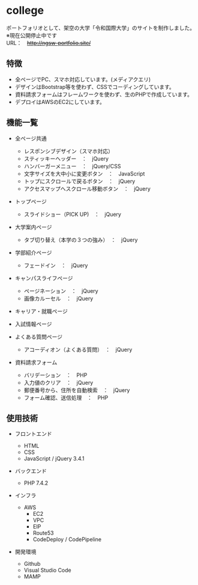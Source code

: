 # college

ポートフォリオとして、架空の大学「令和国際大学」のサイトを制作しました。<br>
※現在公開停止中です<br>
URL：　~~http://ngsw-portfolio.site/~~

## 特徴

* 全ページでPC、スマホ対応しています。(メディアクエリ)
* デザインはBootstrap等を使わず、CSSでコーディングしています。
* 資料請求フォームはフレームワークを使わず、生のPHPで作成しています。
* デプロイはAWSのEC2にしています。


## 機能一覧

* 全ページ共通
  * レスポンシブデザイン（スマホ対応）
  * スティッキーヘッダー　：　jQuery
  * ハンバーガーメニュー　：　jQuery/CSS
  * 文字サイズを大中小に変更ボタン　：　JavaScript
  * トップにスクロールで戻るボタン　：　jQuery
  * アクセスマップへスクロール移動ボタン　：　jQuery

* トップページ
  * スライドショー（PICK UP)　：　jQuery

* 大学案内ページ
  * タブ切り替え（本学の３つの強み）　：　jQuery

* 学部紹介ページ
  * フェードイン　：　jQuery

* キャンパスライフページ
  * ページネーション　：　jQuery
  * 画像カルーセル　：　jQuery

* キャリア・就職ページ

* 入試情報ページ　

* よくある質問ページ
  * アコーディオン（よくある質問）　：　jQuery

* 資料請求フォーム
  * バリデーション　：　PHP
  * 入力値のクリア　：　jQuery
  * 郵便番号から、住所を自動検索　：　jQuery
  * フォーム確認、送信処理　：　PHP

## 使用技術

* フロントエンド
  * HTML
  * CSS
  * JavaScript / jQuery 3.4.1
  
* バックエンド
  * PHP 7.4.2

* インフラ
  * AWS
    * EC2
    * VPC
    * EIP
    * Route53
    * CodeDeploy / CodePipeline

* 開発環境
  * Github
  * Visual Studio Code
  * MAMP
